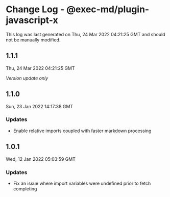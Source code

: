 # Change Log - @exec-md/plugin-javascript-x

This log was last generated on Thu, 24 Mar 2022 04:21:25 GMT and should not be manually modified.

## 1.1.1
Thu, 24 Mar 2022 04:21:25 GMT

_Version update only_

## 1.1.0
Sun, 23 Jan 2022 14:17:38 GMT

### Updates

- Enable relative imports coupled with faster markdown processing

## 1.0.1
Wed, 12 Jan 2022 05:03:59 GMT

### Updates

- Fix an issue where import variables were undefined prior to fetch completing

